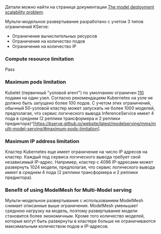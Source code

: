 Детали можно найти на странице документации [The model deployment scalability problem](https://kserve.github.io/website/latest/modelserving/mms/multi-model-serving/).

Мульти-модельное развертывание разработано с учетом 3 типов ограничений KServe:
- Ограничение вычислительных ресурсов
- Ограничение на количество подов
- Ограничение на количество IP

### Compute resource limitation

Pass
### Maximum pods limitation

Kubelet (первичный "узловой агент") по умолчанию ограничен [110](https://kubernetes.io/docs/reference/command-line-tools-reference/kubelet/) подами на один узел. Согласно рекомендациям Kubernetes на узле не должно быть запущено более 100 подов. С учетом этих ограничений, обычный 50-узловой кластер может запускать не более 1000 моделей, предполагая, что сервис логического вывода InferenceService имеет 4 пода в среднем (2 реплики трансформера и 2 реплики предиктора)^[https://kserve.github.io/website/latest/modelserving/mms/multi-model-serving/#maximum-pods-limitation].
### Maximum IP address limitation

Кластер Kubernetes еще имеет ограничение на число IP адресов на кластер. Каждый под сервиса логического вывода требует свой независимый IP-адрес. Например, кластер с 4096 IP-адресами может развернуть 1024 модели, предполагая, что сервис логического вывода имеет в среднем 4 пода (2 реплики трансформера и 2 реплики предиктора).
### Benefit of using ModelMesh for Multi-Model serving

Мульти-модельное развертывание с использованием ModelMesh снимает описанные выше ограничения. ModelMesh уменьшает среднюю нагрузку на модель, поэтому развертывание модели становится более экономичным. Кроме того количество моделей, которые могут быть развернуты в кластере больше не ограничиваются максимальным количеством подов и IP-адресов. 









